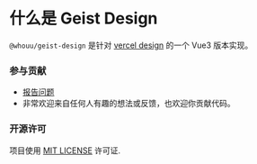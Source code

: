 # 什么是 Geist Design

`@whouu/geist-design` 是针对 [vercel design](https://vercel.com/design/color) 的一个 Vue3 版本实现。

### 参与贡献

- [报告问题](https://github.com/PassionZale/geist-design/issues/new)
- 非常欢迎来自任何人有趣的想法或反馈，也欢迎你贡献代码。

### 开源许可

项目使用 [MIT LICENSE](https://github.com/PassionZale/geist-design/blob/main/LICENSE) 许可证.
